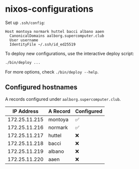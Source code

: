 # nixos-configurations

Set up `.ssh/config`:
```sshconfig
Host montoya normark huttel bacci albano aaen
  CanonicalDomains aalborg.supercomputer.club
  User username
  IdentityFile ~/.ssh/id_ed25519
```

To deploy new configurations, use the interactive deploy script:
```bash
./bin/deploy ...
```
For more options, check `./bin/deploy --help`.

## Configured hostnames

A records configured under `aalborg.supercomputer.club`.

| IP Address    | A Record | Configured |
|---------------|----------|------------|
| 172.25.11.215 | montoya  | ✅         |
| 172.25.11.216 | normark  | ✅         |
| 172.25.11.217 | huttel   | ❌         |
| 172.25.11.218 | bacci    | ❌         |
| 172.25.11.219 | albano   | ❌         |
| 172.25.11.220 | aaen     | ❌         |
